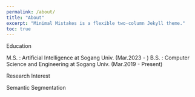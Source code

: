 ```yaml
---
permalink: /about/
title: "About"
excerpt: "Minimal Mistakes is a flexible two-column Jekyll theme."
toc: true
---
```


Education

M.S. : Artificial Intelligence at Sogang Univ. (Mar.2023 - )
B.S. : Computer Science and Engineering at Sogang Univ. (Mar.2019 - Present)

Research Interest

Semantic Segmentation
